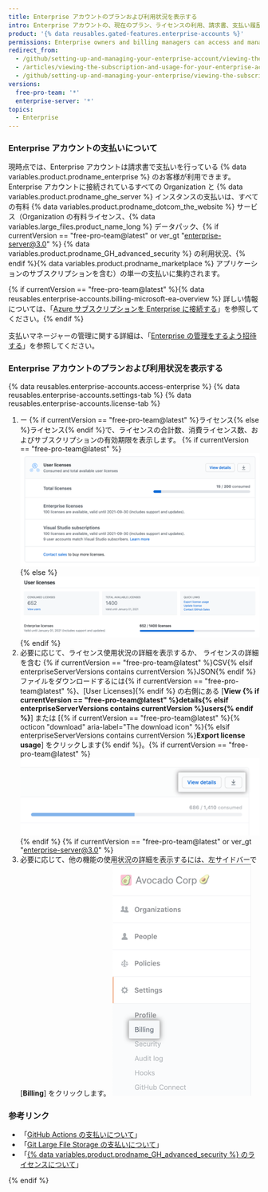 ```yaml
---
title: Enterprise アカウントのプランおよび利用状況を表示する
intro: Enterprise アカウントの、現在のプラン、ライセンスの利用、請求書、支払い履歴、その他支払い情報を表示できます。
product: '{% data reusables.gated-features.enterprise-accounts %}'
permissions: Enterprise owners and billing managers can access and manage all billing settings for enterprise accounts.
redirect_from:
  - /github/setting-up-and-managing-your-enterprise-account/viewing-the-subscription-and-usage-for-your-enterprise-account
  - /articles/viewing-the-subscription-and-usage-for-your-enterprise-account
  - /github/setting-up-and-managing-your-enterprise/viewing-the-subscription-and-usage-for-your-enterprise-account
versions:
  free-pro-team: '*'
  enterprise-server: '*'
topics:
  - Enterprise
---
```

### Enterprise アカウントの支払いについて

現時点では、Enterprise アカウントは請求書で支払いを行っている {% data variables.product.prodname_enterprise %} のお客様が利用できます。 Enterprise アカウントに接続されているすべての Organization と {% data variables.product.prodname_ghe_server %} インスタンスの支払いは、すべての有料 {% data variables.product.prodname_dotcom_the_website %} サービス（Organization の有料ライセンス、{% data variables.large_files.product_name_long %} データパック、{% if currentVersion == "free-pro-team@latest" or ver_gt "enterprise-server@3.0" %} {% data variables.product.prodname_GH_advanced_security %} の利用状況、{% endif %}{% data variables.product.prodname_marketplace %} アプリケーションのサブスクリプションを含む）の単一の支払いに集約されます。

{% if currentVersion == "free-pro-team@latest" %}{% data reusables.enterprise-accounts.billing-microsoft-ea-overview %} 詳しい情報については、「[Azure サブスクリプションを Enterprise に接続する](/github/setting-up-and-managing-your-enterprise/connecting-an-azure-subscription-to-your-enterprise)」を参照してください。{% endif %}

支払いマネージャーの管理に関する詳細は、「[Enterprise の管理をするよう招待する](/github/setting-up-and-managing-your-enterprise/inviting-people-to-manage-your-enterprise)」を参照してください。

### Enterprise アカウントのプランおよび利用状況を表示する

{% data reusables.enterprise-accounts.access-enterprise %}
{% data reusables.enterprise-accounts.settings-tab %}
{% data reusables.enterprise-accounts.license-tab %}
1. ー
{% if currentVersion == "free-pro-team@latest" %}ライセンス{% else %}ライセンス{% endif %}で、ライセンスの合計数、消費ライセンス数、およびサブスクリプションの有効期限を表示します。
  {% if currentVersion == "free-pro-team@latest" %}![License and subscription information in enterprise billing settings](/assets/images/help/business-accounts/billing-license-info.png){% else %}
  ![Enterprise 支払い設定のライセンスおよびプラン情報](/assets/images/enterprise/enterprise-server/enterprise-server-billing-license-info.png){% endif %}
1. 必要に応じて、ライセンス使用状況の詳細を表示するか、
ライセンスの詳細を含む {% if currentVersion == "free-pro-team@latest" %}CSV{% elsif enterpriseServerVersions contains currentVersion %}JSON{% endif %} ファイルをダウンロードするには{% if currentVersion == "free-pro-team@latest" %}、[User Licenses]{% endif %} の右側にある [**View {% if currentVersion == "free-pro-team@latest" %}details{% elsif enterpriseServerVersions contains currentVersion %}users{% endif %}**] または [{% if currentVersion == "free-pro-team@latest" %}{% octicon "download" aria-label="The download icon" %}{% elsif enterpriseServerVersions contains currentVersion %}**Export license usage**] をクリックします{% endif %}。{% if currentVersion == "free-pro-team@latest" %}
  ![[View details] ボタンと [User Licenses] の右にあるダウンロードアイコン付きボタン](/assets/images/help/business-accounts/billing-license-info-click-view-details-or-download.png){% endif %}
{% if currentVersion == "free-pro-team@latest" or ver_gt "enterprise-server@3.0" %}
1. 必要に応じて、他の機能の使用状況の詳細を表示するには、左サイドバーで [**Billing**] をクリックします。 ![Enterpriseアカウント設定のサイドバーの支払いタブ](/assets/images/help/business-accounts/settings-billing-tab.png)

### 参考リンク

- 「[GitHub Actions の支払いについて](/github/setting-up-and-managing-billing-and-payments-on-github/about-billing-for-github-actions#about-billing-for-github-actions)」
- 「[Git Large File Storage の支払いについて](/github/setting-up-and-managing-billing-and-payments-on-github/about-billing-for-git-large-file-storage)」
- 「[{% data variables.product.prodname_GH_advanced_security %} のライセンスについて](/github/setting-up-and-managing-billing-and-payments-on-github/about-licensing-for-github-advanced-security)」

{% endif %}
